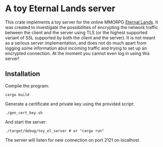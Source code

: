 # A toy Eternal Lands server

This crate implements a toy server for the online MMORPG [Eternal Lands](http://www.eternal-lands.com).
It was created to investigate the possibilities of encrypting the network traffic between the
client and the server using TLS (or the highest supported variant of SSL supported by both
the client and the server). It is not meant as a serious server implementation, and does not do
much apart from logging some information abut incoming traffic and trying to set up an encrypted
connection. At the moment you cannot even log in using this server!

## Installation

Compile the program:
```
cargo build
```
Generate a certificate and private key using the provided script:
```
./gen_cert_key.sh
```
And start the server:
```
./target/debug/toy_el_server # or "cargo run"
```
The server will listen for new connection on port 2121 on localhost.


